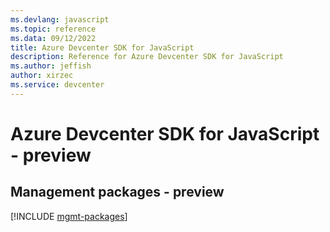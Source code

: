 ```yaml
---
ms.devlang: javascript
ms.topic: reference
ms.data: 09/12/2022
title: Azure Devcenter SDK for JavaScript
description: Reference for Azure Devcenter SDK for JavaScript
ms.author: jeffish
author: xirzec
ms.service: devcenter
---
```

# Azure Devcenter SDK for JavaScript - preview

## Management packages - preview
[!INCLUDE [mgmt-packages](devcenter-mgmt-index.md)]